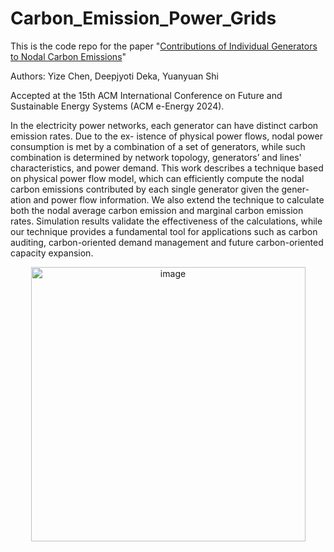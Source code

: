 # Carbon_Emission_Power_Grids

This is the code repo for the paper "[Contributions of Individual Generators to Nodal Carbon Emissions](https://arxiv.org/abs/2311.03712)"

Authors: Yize Chen, Deepjyoti Deka, Yuanyuan Shi

Accepted at the 15th ACM International Conference on Future and Sustainable Energy Systems (ACM e-Energy 2024).

In the electricity power networks, each
generator can have distinct carbon emission rates. Due to the ex-
istence of physical power flows, nodal power consumption is met
by a combination of a set of generators, while such combination is
determined by network topology, generators’ and lines' characteristics, and
power demand. This work describes a technique based on physical
power flow model, which can efficiently compute the nodal carbon
emissions contributed by each single generator given the gener-
ation and power flow information. We also extend the technique
to calculate both the nodal average carbon emission and marginal
carbon emission rates. Simulation results validate the effectiveness
of the calculations, while our technique provides a fundamental tool
for applications such as carbon auditing, carbon-oriented demand
management and future carbon-oriented capacity expansion.

<p align="center">
<img width="439" alt="image" src="https://github.com/chennnnnyize/Carbon_Emission_Power_Grids/assets/116547738/7cf3ea3c-2adf-4e1c-a23f-10c77e199fc8">
</p>


